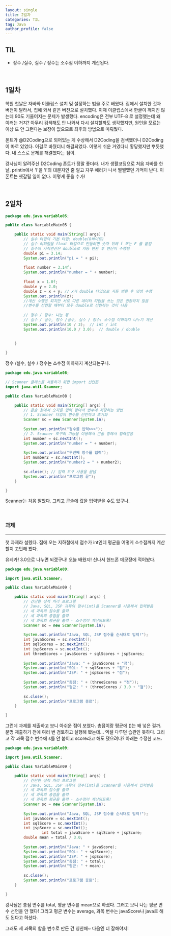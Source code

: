```yaml
---
layout: single
title: 2일차
categories: TIL
tag: Java
author_profile: false
---
```


## TIL 

- 정수 /실수, 실수 / 정수는 소수점 이하까지 계산된다.

<br>

## 1일차

학원 첫날은 자바와 이클립스 설치 및 설정하는 법을 주로 배웠다. 집에서 설치한 것과 버전이 달라서, 집에 와서 같은 버전으로 설치했다. 이때 이클립스에서 한글이 깨지진 않는데 90도 기울어지는 문제가 발생했다. encoding은 전부 UTF-8 로 설정했는데 왜 이러는 거지? 아무리 검색해도 안 나와서 다시 설치할까도 생각했지만, 원인을 모르는 이상 또 안 그런다는 보장이 없으므로 최후의 방법으로 미뤄뒀다. 

폰트가 @D2Coding으로 되어있는 게 수상해서 D2Coding을 검색했더니 D2Coding이 따로 있었다. 이걸로 바꿨더니 해결되었다. 이렇게 쉬운 거였다니 황당했지만 뿌듯했다. 내 스스로 문제를 해결했다는 점이. 

강사님이 알려주신 D2Coding 폰트가 정말 좋더라. 내가 생활코딩으로 처음 자바를 한 날, println에서 'l'을 'i'의 대문자인 줄 알고 자꾸 에러가 나서 쩔쩔맸던 기억이 난다. 이 폰트는 헷갈릴 일이 없다. 이렇게 좋을 수가!

<br>

## 2일차

```java
package edu.java.variable05;

public class VariableMain05 {

	public static void main(String[] args) {
		// 실수 타입의 기본 타입: double(8바이트)
		// 실수 리터럴을 float 타입으로 만들려면 숫자 뒤에 f 또는 F 를 붙임
		// 실수의 사칙연산은 double로 자동 변환 후 연산이 수행됨
		double pi = 3.14;
		System.out.println("pi = " + pi);
		
		float number = 3.14f;
		System.out.println("number = " + number);
		
		float x = 1.0f;
		double y = 2.0;
		double z = x + y; // x가 double 타입으로 자동 변환 후 덧셈 수행
		System.out.println(z);
		//계산 수행은 되지만 서로 다른 데이터 타입을 쓰는 것은 권장하지 않음
		//변수를 선언할 때부터 모두 double로 선언하는 것이 나음
		
		// 정수 / 정수: 나눈 몫
		// 실수 / 실수, 정수 /실수, 실수 / 정수: 소수점 이하까지 나누기 계산
		System.out.println(10 / 3);  // int / int
		System.out.println(10.0 / 3.0);  // double / double
		
		
	}

}
```

정수 /실수, 실수 / 정수는 소수점 이하까지 계산되는구나. 

```java
package edu.java.variable08;

// Scanner 클래스를 사용하기 위한 import 선언문
import java.util.Scanner;

public class VariableMain08 {

	public static void main(String[] args) {
		// 콘솔 창에서 숫자를 입력 받아서 변수에 저장하는 방법
		// 1. Scanner 타입의 변수를 선언하고 초기화
		Scanner sc = new Scanner(System.in); 
		
		System.out.println("정수를 입력>>>");
		// 2. Scanner 도구의 기능을 이용해서 콘솔 창에서 입력받음
		int number = sc.nextInt();
		System.out.println("number = " + number);
		
		System.out.println("두번째 정수를 입력");
		int number2 = sc.nextInt();
		System.out.println("number2 = " + number2);
		
		sc.close(); // 입력 도구 사용을 끝냄
		System.out.println("프로그램 끝");
	}

}
```

Scanner는 처음 알았다. 그리고 콘솔에 값을 입력받을 수도 있구나.

<br>

### 과제 

---

첫 과제라 설렜다.  집에 오는 지하철에서  점수가 int인데 평균을 어떻게 소수점까지 계산할지 고민해 봤다. 

유레카! 3.0으로 나누면 되겠구나! 오늘 배웠지! 신나서 핸드폰 메모장에 적어놨다. 

```java
package edu.java.variable09;

import java.util.Scanner;

public class VariableMain09 {

	public static void main(String[] args) {
		// 간단한 성적 처리 프로그램
		// Java, SQL, JSP 과목의 점수(int)를 Scanner를 사용해서 입력받음
		// 세 과목의 점수를 출력
		// 세 과목의 총점을 출력
		// 세 과목의 평균을 출력 - 소수점이 계산되도록!
		Scanner sc = new Scanner(System.in);
		
		System.out.println("Java, SQL, JSP 점수를 순서대로 입력!");
		int javaScores = sc.nextInt();
		int sqlScores = sc.nextInt();
		int jspScores = sc.nextInt();
		int threeScores = javaScores + sqlScores + jspScores;
		
		System.out.println("Java: " + javaScores + "점");
		System.out.println("SQL: " + sqlScores + "점");
		System.out.println("JSP: " + jspScores + "점");
		
		System.out.println("총점: " + (threeScores + "점"));
		System.out.println("평균: " + (threeScores / 3.0 + "점"));
		
		sc.close(); 
		System.out.println("프로그램 종료");
	}

}
```

그런데 과제를 제출하고 보니 아쉬운 점이 보였다. 총점이랑 평균에 ()는 왜 넣은 걸까. 분명 제출하기 전에 여러 번 검토하고 실행해 봤는데... 엑셀 다루던 습관인 듯하다.  그리고 각 과목 점수 변수에 s를 안 붙이고 score라고 해도 됐으려나? 아래는 수정한 코드. 

```java
package edu.java.variable09;

import java.util.Scanner;

public class VariableMain09 {

	public static void main(String[] args) {
		// 간단한 성적 처리 프로그램
		// Java, SQL, JSP 과목의 점수(int)를 Scanner를 사용해서 입력받음
		// 세 과목의 점수를 출력
		// 세 과목의 총점을 출력
		// 세 과목의 평균을 출력 - 소수점이 계산되도록!
		Scanner sc = new Scanner(System.in);
		
		System.out.println("Java, SQL, JSP 점수를 순서대로 입력!");
		int javaScore = sc.nextInt();
		int sqlScore = sc.nextInt();
		int jspScore = sc.nextInt();
                int total = javaScore + sqlScore + jspScore;
		double mean = total / 3.0;
		
		System.out.println("Java: " + javaScore);
		System.out.println("SQL: " + sqlScore);
		System.out.println("JSP: " + jspScore);
		System.out.println("총점: " + total);
		System.out.println("평균: " + mean);
		
		sc.close(); 
		System.out.println("프로그램 종료");
	}

}
```

강사님은 총점 변수를 total, 평균 변수를 mean으로 하셨다. 그러고 보니 나는 평균 변수 선언을 안 했다! 그리고 평균 변수는 average, 과목 변수는 javaScore나 java로  해도 된다고 하셨다. 

그래도 세 과목의 합을 변수로 만든 건 칭찬해~ 다음엔 더 잘해야지!
